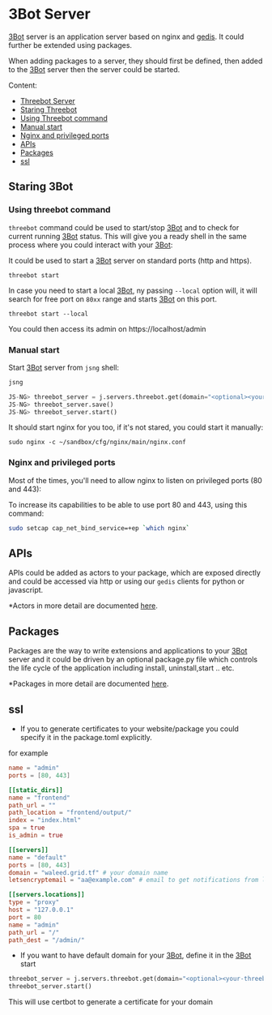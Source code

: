 # 3Bot Server

[3Bot](threefold__3bot_def) server is an application server based on nginx and [gedis](sdk__rpc.md). It could further be extended using packages.

When adding packages to a server, they should first be defined, then added to the [3Bot](threefold__3bot_def) server then the server could be started.


Content:

- [Threebot Server](#threebot-server)
 - [Staring Threebot](#staring-threebot)
 - [Using Threebot command](#using-threebot-command)
 - [Manual start](#manual-start)
 - [Nginx and privileged ports](#nginx-and-privileged-ports)
 - [APIs](#apis)
 - [Packages](#packages)
 - [ssl](#ssl)

## Staring 3Bot

### Using threebot command
`threebot` command could be used to start/stop [3Bot](threefold__3bot_def) and to check for current running [3Bot](threefold__3bot_def) status. This will give you a ready shell in the same process where you could interact with your [3Bot](threefold__3bot_def):

It could be used to start a [3Bot](threefold__3bot_def) server on standard ports (http and https).

```
threebot start
```

In case you need to start a local [3Bot](threefold__3bot_def), ny passing `--local` option will, it will search for free port on `80xx` range and starts [3Bot](threefold__3bot_def) on this port.

```
threebot start --local
```

You could then access its admin on https://localhost/admin

### Manual start

Start [3Bot](threefold__3bot_def) server from `jsng` shell:

```python
jsng

JS-NG> threebot_server = j.servers.threebot.get(domain="<optional><your-threebotdomain>", email="<your email><required if you want to use domain and ssl for certbot>")
JS-NG> threebot_server.save()
JS-NG> threebot_server.start()
```

It should start nginx for you too, if it's not stared, you could start it manually:

```
sudo nginx -c ~/sandbox/cfg/nginx/main/nginx.conf
```

### Nginx and privileged ports

Most of the times, you'll need to allow nginx to listen on privileged ports (80 and 443):

To increase its capabilities to be able to use port 80 and 443, using this command:

```bash
sudo setcap cap_net_bind_service=+ep `which nginx`
```

## APIs
APIs could be added as actors to your package, which are exposed directly and could be accessed via http or using our `gedis` clients for python or javascript.

*Actors in more detail are documented [here](sdk__actors.md).

## Packages
Packages are the way to write extensions and applications to your [3Bot](threefold__3bot_def) server and it could be driven by an optional package.py file which controls the life cycle of the application including install, uninstall,start .. etc.

*Packages in more detail are documented [here](sdk__packages.md).

## ssl

- If you to generate certificates to your website/package you could specify it in the package.toml explicitly.

for example

```toml
name = "admin"
ports = [80, 443]

[[static_dirs]]
name = "frontend"
path_url = ""
path_location = "frontend/output/"
index = "index.html"
spa = true
is_admin = true

[[servers]]
name = "default"
ports = [80, 443]
domain = "waleed.grid.tf" # your domain name
letsencryptemail = "aa@example.com" # email to get notifications from lets encrypt

[[servers.locations]]
type = "proxy"
host = "127.0.0.1"
port = 80
name = "admin"
path_url = "/"
path_dest = "/admin/"
```

- If you want to have default domain for your [3Bot](threefold__3bot_def), define it in the [3Bot](threefold__3bot_def) start

```python
threebot_server = j.servers.threebot.get(domain="<optional><your-threebotdomain>", email="<your email><required if you want to use domain and ssl for certbot>")
threebot_server.start()
```

This will use certbot to generate a certificate for your domain
